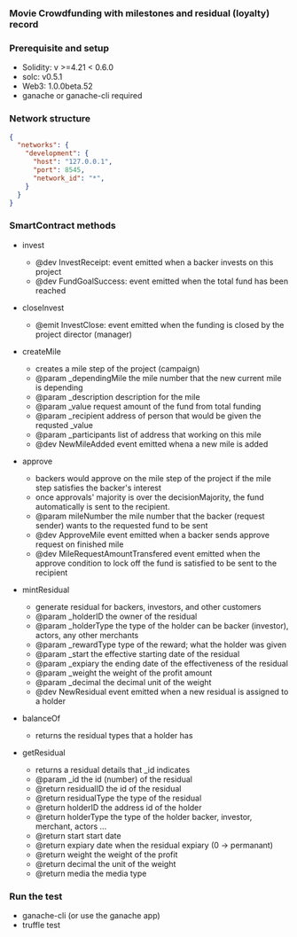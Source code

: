 ### Movie Crowdfunding with milestones and residual (loyalty) record 

### Prerequisite and setup
- Solidity: v >=4.21 < 0.6.0
- solc: v0.5.1
- Web3: 1.0.0beta.52
- ganache or ganache-cli required 

### Network structure
```JSON
{
  "networks": {
    "development": {
      "host": "127.0.0.1",
      "port": 8545,
      "network_id": "*",
    }
  }
}
```


### SmartContract methods
- invest
  - @dev InvestReceipt: event emitted when a backer invests on this project
  - @dev FundGoalSuccess: event emitted when the total fund has been reached

- closeInvest
  - @emit InvestClose: event emitted when the funding is closed by the project director (manager)

- createMile
  - creates a mile step of the project (campaign)
  - @param _dependingMile the mile number that the new current mile is depending 
  - @param _description description for the mile
  - @param _value request amount of the fund from total funding 
  - @param _recipient address of person that would be given the requsted _value 
  - @param _participants list of address that working on this mile
  - @dev NewMileAdded event emitted whena a new mile is added 

- approve
  - backers would approve on the mile step of the project if the mile step satisfies the backer's interest
  - once approvals' majority is over the decisionMajority, the fund automatically is sent to the recipient. 
  - @param mileNumber the mile number that the backer (request sender) wants to the requested fund to be sent 
  - @dev ApproveMile event emitted when a backer sends approve request on finished mile 
  - @dev MileRequestAmountTransfered event emitted when the approve condition to lock off the fund is satisfied to be sent to the recipient

- mintResidual
  - generate residual for backers, investors, and other customers 
  - @param _holderID the owner of the residual
  - @param _holderType the type of the holder can be backer (investor), actors, any other merchants
  - @param _rewardType type of the reward; what the holder was given
  - @param _start the effective starting date of the residual
  - @param _expiary the ending date of the effectiveness of the residual
  - @param _weight the weight of the profit amount
  - @param _decimal the decimal unit of the weight
  - @dev NewResidual event emitted when a new residual is assigned to a holder

- balanceOf
  - returns the residual types that a holder has 

- getResidual 
  - returns a residual details that _id indicates 
  - @param _id the id (number) of the residual
  - @return residualID the id of the residual 
  - @return residualType the type of the residual
  - @return holderID the address id of the holder
  - @return holderType the type of the holder backer, investor, merchant, actors ... 
  - @return start start date 
  - @return expiary date when the residual expiary (0 -> permanant)
  - @return weight the weight of the profit
  - @return decimal the unit of the weight
  - @return media the media type 


### Run the test
- ganache-cli (or use the ganache app)
- truffle test